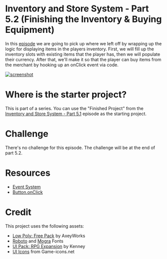 # Inventory and Store System - Part 5.2 (Finishing the Inventory & Buying Equipment)

In this [episode](https://channel9.msdn.com/Shows/dotGAME/Inventory-and-Store-System-Part-52-Creating-the-Player-Inventory) we are going to pick up where we left off by wrapping up the logic for displaying items in the players inventory. First, we will fill up the inventory slots with existing items that the player has, then we will populate their currency. After that, we'll make it so that the player can buy items from the merchant by hooking up an onClick event via code.

[![screenshot](screenshot.png)](https://channel9.msdn.com/Shows/dotGAME/Inventory-and-Store-System-Part-52-Creating-the-Player-Inventory)

# Where is the starter project?
This is part of a series. You can use the "Finished Project" from the [Inventory and Store System - Part 5.1](../UnityItemSystemPt5.1-PlayerInventory) episode as the starting project.

# Challenge
There's no challenge for this episode. The challenge will be at the end of part 5.2.

# Resources

* [Event System](https://docs.unity3d.com/Manual/EventSystem.html)
* [Button.onClick](https://docs.unity3d.com/ScriptReference/UI.Button-onClick.html)

# Credit

This project uses the following assets:

* [Low Poly: Free Pack](https://www.assetstore.unity3d.com/en/#!/content/58821) by AxeyWorks
* [Roboto](https://fonts.google.com/specimen/Roboto) and [Mogra](https://fonts.google.com/specimen/Mogra) Fonts
* [UI Pack: RPG Expansion](http://kenney.nl/assets/ui-pack-rpg-expansion) by Kenney
* [UI Icons](game-icons.net) from Game-icons.net
